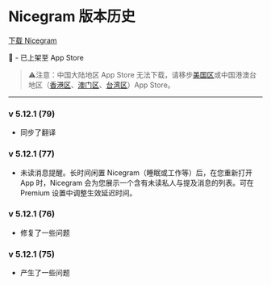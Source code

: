 # Nicegram 版本历史

[下载 Nicegram](/cn/faq/#下载)

🍏 - 已上架至 App Store
> ⚠️注意：中国大陆地区 App Store 无法下载，请移步[美国区](https://apps.apple.com/us/app/id1457369322)或中国港澳台地区（[香港区](https://apps.apple.com/hk/app/id1457369322)、[澳门区](https://apps.apple.com/mo/app/id1457369322)、[台湾区](https://apps.apple.com/tw/app/id1457369322)）App Store。

---

### v 5.12.1 (79)
- 同步了翻译

### v 5.12.1 (77)
- 未读消息提醒。长时间闲置 Nicegram（睡眠或工作等）后，在您重新打开 App 时，Nicegram 会为您展示一个含有未读私人与提及消息的列表。可在 Premium 设置中调整生效延迟时间。

### v 5.12.1 (76)
- 修复了一些问题


### v 5.12.1 (75)
- 产生了一些问题 
